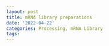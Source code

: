 ```yaml
---
layout: post
title: mRNA library preparations
date: '2022-04-22'
categories: Processing, mRNA Library
tags: 
---
```

